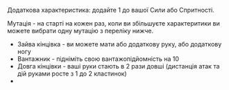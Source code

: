 Додаткова характеристика: додайте 1 до вашої Сили або Спритності.

Мутація - на старті на кожен раз, коли ви збільшуєте характеритики ви можете вибрати одну мутацію з переліку нижче.
- Зайва кінцівка - ви можете мати або додаткову руку, або додаткову ногу
- Вантажник - підніміть свою вантажопідйомність на 10
- Довга кінцівки - ваші руки стають в 2 рази довші (дистанція атак та дій руками росте з 1 до 2 кластинок)
- 
